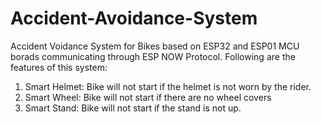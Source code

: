 # Accident-Avoidance-System
Accident Voidance System for Bikes based on ESP32 and ESP01 MCU borads communicating through ESP NOW Protocol.
Following are the features of this system:
  1. Smart Helmet: Bike will not start if the helmet is not worn by the rider.
  2. Smart Wheel: Bike will not start if there are no wheel covers
  3. Smart Stand: Bike will not start if the stand is not up.
